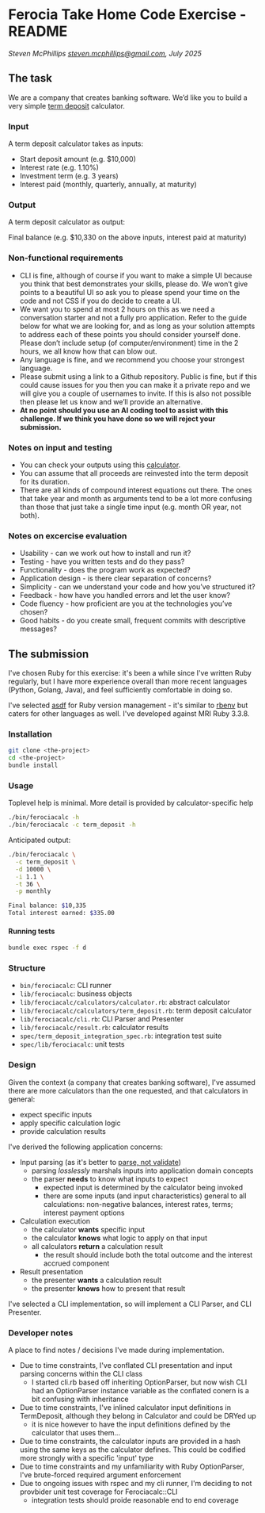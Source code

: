 # Ferocia Take Home Code Exercise - README

_Steven McPhillips <steven.mcphillips@gmail.com>, July 2025_


## The task

We are a company that creates banking software. We’d like you to build a very simple [term deposit](https://moneysmart.gov.au/saving/term-deposits) calculator.

### Input

A term deposit calculator takes as inputs:

- Start deposit amount (e.g. $10,000)
- Interest rate (e.g. 1.10%)
- Investment term (e.g. 3 years)
- Interest paid (monthly, quarterly, annually, at maturity)

### Output

A term deposit calculator as output:

Final balance (e.g. $10,330 on the above inputs, interest paid at maturity)

### Non-functional requirements

- CLI is fine, although of course if you want to make a simple UI because you think that best demonstrates your skills, please do. We won’t give points to a beautiful UI so ask you to please spend your time on the code and not CSS if you do decide to create a UI.
- We want you to spend at most 2 hours on this as we need a conversation starter and not a fully pro application. Refer to the guide below for what we are looking for, and as long as your solution attempts to address each of these points you should consider yourself done. Please don’t include setup (of computer/environment) time in the 2 hours, we all know how that can blow out.
- Any language is fine, and we recommend you choose your strongest language.
- Please submit using a link to a Github repository. Public is fine, but if this could cause issues for you then you can make it a private repo and we will give you a couple of usernames to invite. If this is also not possible then please let us know and we’ll provide an alternative.
- **At no point should you use an AI coding tool to assist with this challenge. If we think you have done so we will reject your submission.**

### Notes on input and testing

- You can check your outputs using this [calculator](https://www.bendigobank.com.au/calculators/deposit-and-savings/). 
- You can assume that all proceeds are reinvested into the term deposit for its duration.
- There are all kinds of compound interest equations out there. The ones that take year and month as arguments tend to be a lot more confusing than those that just take a single time input (e.g. month OR year, not both).

### Notes on excercise evaluation

- Usability - can we work out how to install and run it?
- Testing - have you written tests and do they pass?
- Functionality - does the program work as expected?
- Application design - is there clear separation of concerns?
- Simplicity - can we understand your code and how you’ve structured it?
- Feedback - how have you handled errors and let the user know?
- Code fluency - how proficient are you at the technologies you’ve chosen?
- Good habits - do you create small, frequent commits with descriptive messages?

## The submission

I've chosen Ruby for this exercise: it's been a while since I've written Ruby regularly, but I have more experience overall than more recent languages (Python, Golang, Java), and feel sufficiently comfortable in doing so.

I've selected [asdf](https://github.com/asdf-vm/asdf) for Ruby version management - it's similar to [rbenv](https://github.com/rbenv/rbenv) but caters for other languages as well. I've developed against MRI Ruby 3.3.8.

### Installation

```bash
git clone <the-project>
cd <the-project>
bundle install
```

### Usage

Toplevel help is minimal. More detail is provided by calculator-specific help

```bash
./bin/ferociacalc -h
./bin/ferociacalc -c term_deposit -h
```

Anticipated output:

```bash
./bin/ferociacalc \
  -c term_deposit \
  -d 10000 \
  -i 1.1 \
  -t 36 \
  -p monthly

Final balance: $10,335
Total interest earned: $335.00
```

#### Running tests

```bash
bundle exec rspec -f d
```

### Structure

- `bin/ferociacalc`: CLI runner
- `lib/ferociacalc`: business objects
- `lib/ferociacalc/calculators/calculator.rb`: abstract calculator
- `lib/ferociacalc/calculators/term_deposit.rb`: term deposit calculator
- `lib/ferociacalc/cli.rb`: CLI Parser and Presenter
- `lib/ferociacalc/result.rb`: calculator results
- `spec/term_deposit_integration_spec.rb`: integration test suite
- `spec/lib/ferociacalc`: unit tests

### Design

Given the context (a company that creates banking software), I've assumed there are more calculators than the one requested, and that calculators in general:

- expect specific inputs
- apply specific calculation logic
- provide calculation results

I've derived the following application concerns:

- Input parsing (as it's better to [parse, not validate](https://lexi-lambda.github.io/blog/2019/11/05/parse-don-t-validate/))
    - parsing _losslessly_ marshals inputs into application domain concepts
    - the parser **needs** to know what inputs to expect
        - expected input is determined by the calculator being invoked
        - there are some inputs (and input characteristics) general to all calculations: non-negative balances, interest rates, terms; interest payment options
- Calculation execution
    - the calculator **wants** specific input
    - the calculator **knows** what logic to apply on that input
    - all calculators **return** a calculation result
        - the result should include both the total outcome and the interest accrued component
- Result presentation
    - the presenter **wants** a calculation result
    - the presenter **knows** how to present that result

I've selected a CLI implementation, so will implement a CLI Parser, and CLI Presenter.

### Developer notes

A place to find notes / decisions I've made during implementation.

- Due to time constraints, I've conflated CLI presentation and input parsing concerns within the CLI class
    - I started cli.rb based off inheriting OptionParser, but now wish CLI had an OptionParser instance variable as the conflated conern is a bit confusing with inheritance
- Due to time constraints, I've inlined calculator input definitions in TermDeposit, although they belong in Calculator and could be DRYed up
    - it is nice however to have the input definitions defined by the calculator that uses them...
- Due to time constraints, the calculator inputs are provided in a hash using the same keys as the calculator defines. This could be codified more strongly with a specific 'input' type
- Due to time constraints and my unfamiliarity with Ruby OptionParser, I've brute-forced required argument enforcement
- Due to ongoing issues with rspec and my cli runner, I'm deciding to not provbider unit test coverage for Ferociacalc::CLI
    - integration tests should proide reasonable end to end coverage 